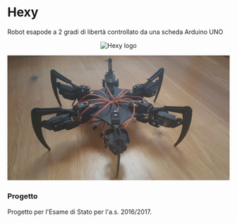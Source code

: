 # Hexy
Robot esapode a 2 gradi di libertà controllato da una scheda Arduino UNO 

<p align="center">
<img src="docs/Hexylogo.jpeg" alt="Hexy logo"/>
</p>


<p align="center">
<img src="docs/Hexy.jpeg" alt="Hexy robot"/>
</p>

### Progetto
Progetto per l'Esame di Stato per l'a.s. 2016/2017.
